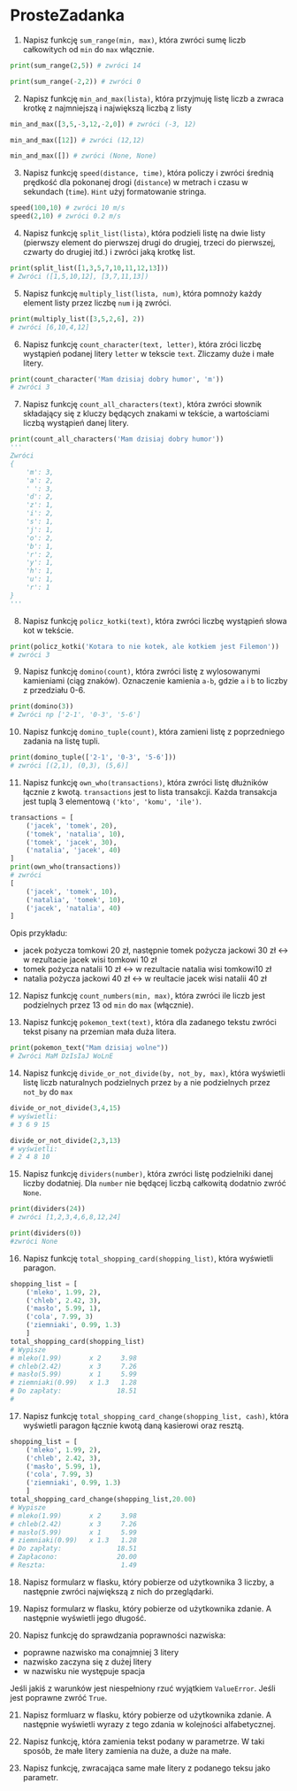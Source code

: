 # ProsteZadanka

1. Napisz funkcję `sum_range(min, max)`, która zwróci sumę liczb całkowitych od `min` do `max` włącznie.

```py
print(sum_range(2,5)) # zwróci 14

print(sum_range(-2,2)) # zwróci 0
```

2. Napisz funkcję `min_and_max(lista)`, która przyjmuję listę liczb a zwraca krotkę z najmniejszą i największą liczbą z listy

```py
min_and_max([3,5,-3,12,-2,0]) # zwróci (-3, 12)

min_and_max([12]) # zwróci (12,12)

min_and_max([]) # zwróci (None, None)
```

3. Napisz funkcję `speed(distance, time)`, która policzy i zwróci średnią prędkość dla pokonanej drogi (`distance`) w metrach i czasu w sekundach (`time`). `Hint` użyj formatowanie stringa.

```py
speed(100,10) # zwróci 10 m/s
speed(2,10) # zwróci 0.2 m/s
```

4. Napisz funkcję `split_list(lista)`, która podzieli listę na dwie listy (pierwszy element do pierwszej drugi do drugiej, trzeci do pierwszej, czwarty do drugiej itd.) i zwróci jaką krotkę list.

```py
print(split_list([1,3,5,7,10,11,12,13]))
# Zwróci ([1,5,10,12], [3,7,11,13])
```

5. Napisz funkcję `multiply_list(lista, num)`, która pomnoży każdy element listy przez liczbę `num` i ją zwróci.

```py
print(multiply_list([3,5,2,6], 2))
# zwróci [6,10,4,12]
```

6. Napisz funkcję `count_character(text, letter)`, która zróci liczbę wystąpień podanej litery `letter` w tekscie `text`. Zliczamy duże i małe litery.

```py
print(count_character('Mam dzisiaj dobry humor', 'm'))
# zwróci 3
```

7. Napisz funkcję `count_all_characters(text)`, która zwróci słownik składający się z kluczy będących znakami w tekście, a wartościami liczbą wystąpień danej litery.

```py
print(count_all_characters('Mam dzisiaj dobry humor'))
'''
Zwróci
{
    'm': 3,
    'a': 2,
    ' ': 3,
    'd': 2,
    'z': 1,
    'i': 2,
    's': 1,
    'j': 1,
    'o': 2,
    'b': 1,
    'r': 2,
    'y': 1,
    'h': 1,
    'u': 1,
    'r': 1
}
'''
```

8. Napisz funkcję `policz_kotki(text)`, która zwróci liczbę wystąpień słowa kot w tekście.

```py
print(policz_kotki('Kotara to nie kotek, ale kotkiem jest Filemon'))
# zwróci 3
```

9. Napisz funkcję `domino(count)`, która zwróci listę z wylosowanymi kamieniami (ciąg znaków). Oznaczenie kamienia `a-b`, gdzie `a` i `b` to liczby z przedziału 0-6.

```py
print(domino(3))
# Zwróci np ['2-1', '0-3', '5-6']
```

10. Napisz funkcję `domino_tuple(count)`, która zamieni listę z poprzedniego zadania na listę tupli.

```py
print(domino_tuple(['2-1', '0-3', '5-6']))
# zwróci [(2,1), (0,3), (5,6)]
```

11. Napisz funkcję `own_who(transactions)`, która zwróci listę dłużników łącznie z kwotą. `transactions` jest to lista transakcji. Każda transakcja jest tuplą 3 elementową `('kto', 'komu', 'ile')`.

```py
transactions = [
    ('jacek', 'tomek', 20),
    ('tomek', 'natalia', 10),
    ('tomek', 'jacek', 30),
    ('natalia', 'jacek', 40)
]
print(own_who(transactions))
# zwróci 
[
    ('jacek', 'tomek', 10),
    ('natalia', 'tomek', 10),
    ('jacek', 'natalia', 40)
]
```

Opis przykładu: 
- jacek pożycza tomkowi 20 zł, następnie tomek pożycza jackowi 30 zł <-> w rezultacie jacek wisi tomkowi 10 zł
- tomek pożycza natalii 10 zł <-> w rezultacie natalia wisi tomkowi10 zł
- natalia pożycza jackowi 40 zł <-> w reultacie jacek wisi natalii 40 zł

12. Napisz funkcję `count_numbers(min, max)`, która zwróci ile liczb jest podzielnych przez 13 od `min` do `max` (włącznie).

13. Napisz funkcję `pokemon_text(text)`, która dla zadanego tekstu zwróci tekst pisany na przemian mała duża litera.

```py
print(pokemon_text("Mam dzisiaj wolne"))
# Zwróci MaM DzIsIaJ WoLnE
```

14. Napisz funkcję `divide_or_not_divide(by, not_by, max)`, która wyświetli listę liczb naturalnych podzielnych przez `by` a nie podzielnych przez `not_by` do `max`

```py
divide_or_not_divide(3,4,15)
# wyświetli:
# 3 6 9 15

divide_or_not_divide(2,3,13)
# wyświetli:
# 2 4 8 10
```

15. Napisz funkcję `dividers(number)`, która zwróci listę podzielniki danej liczby dodatniej. Dla `number` nie będącej liczbą całkowitą dodatnio zwróć `None`.

```py
print(dividers(24))
# zwróci [1,2,3,4,6,8,12,24]

print(dividers(0))
#zwróci None
```

16. Napisz funkcję `total_shopping_card(shopping_list)`, która wyświetli paragon.

```py
shopping_list = [
    ('mleko', 1.99, 2),
    ('chleb', 2.42, 3),
    ('masło', 5.99, 1),
    ('cola', 7.99, 3)
    ('ziemniaki', 0.99, 1.3)
    ]
total_shopping_card(shopping_list)
# Wypisze
# mleko(1.99)       x 2     3.98
# chleb(2.42)       x 3     7.26
# masło(5.99)       x 1     5.99
# ziemniaki(0.99)   x 1.3   1.28
# Do zapłaty:              18.51
#
```

17. Napisz funkcję `total_shopping_card_change(shopping_list, cash)`, która wyświetli paragon łącznie kwotą daną kasierowi oraz resztą.

```py
shopping_list = [
    ('mleko', 1.99, 2),
    ('chleb', 2.42, 3),
    ('masło', 5.99, 1),
    ('cola', 7.99, 3)
    ('ziemniaki', 0.99, 1.3)
    ]
total_shopping_card_change(shopping_list,20.00)
# Wypisze
# mleko(1.99)       x 2     3.98
# chleb(2.42)       x 3     7.26
# masło(5.99)       x 1     5.99
# ziemniaki(0.99)   x 1.3   1.28
# Do zapłaty:              18.51
# Zapłacono:               20.00
# Reszta:                   1.49
```

18. Napisz formularz w flasku, który pobierze od użytkownika 3 liczby, a następnie zwróci największą z nich do przeglądarki.

19. Napisz formularz w flasku, który pobierze od użytkownika zdanie. A następnie wyświetli jego długość.

20. Napisz funkcję do sprawdzania poprawności nazwiska:
- poprawne nazwisko ma conajmniej 3 litery
- nazwisko zaczyna się z dużej litery
- w nazwisku nie występuje spacja

Jeśli jakiś z warunków jest niespełniony rzuć wyjątkiem `ValueError`. Jeśli jest poprawne zwróć `True`.

21. Napisz formluarz w flasku, który pobierze od użytkownika zdanie. A następnie wyświetli wyrazy z tego zdania w kolejności alfabetycznej.

22. Napisz funkcję, która zamienia tekst podany w parametrze. W taki sposób, że małe litery zamienia na duże, a duże na małe.

23. Napisz funkcję, zwracająca same małe litery z podanego teksu jako parametr. 

